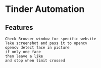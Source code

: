# Tinder Automation
## Features
	Check Browser window for specific website
	Take screenshot and pass it to opencv
	opencv detect face in picture
	if only one face 
	then leave a like
	and stop when limit crossed
